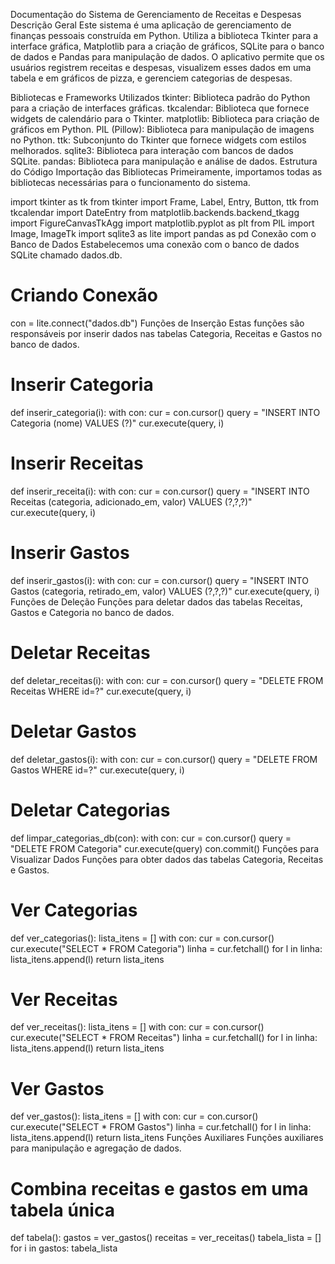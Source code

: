 Documentação do Sistema de Gerenciamento de Receitas e Despesas
Descrição Geral
Este sistema é uma aplicação de gerenciamento de finanças pessoais construída em Python. Utiliza a biblioteca Tkinter para a interface gráfica, Matplotlib para a criação de gráficos, SQLite para o banco de dados e Pandas para manipulação de dados. O aplicativo permite que os usuários registrem receitas e despesas, visualizem esses dados em uma tabela e em gráficos de pizza, e gerenciem categorias de despesas.

Bibliotecas e Frameworks Utilizados
tkinter: Biblioteca padrão do Python para a criação de interfaces gráficas.
tkcalendar: Biblioteca que fornece widgets de calendário para o Tkinter.
matplotlib: Biblioteca para criação de gráficos em Python.
PIL (Pillow): Biblioteca para manipulação de imagens no Python.
ttk: Subconjunto do Tkinter que fornece widgets com estilos melhorados.
sqlite3: Biblioteca para interação com bancos de dados SQLite.
pandas: Biblioteca para manipulação e análise de dados.
Estrutura do Código
Importação das Bibliotecas
Primeiramente, importamos todas as bibliotecas necessárias para o funcionamento do sistema.


import tkinter as tk
from tkinter import Frame, Label, Entry, Button, ttk
from tkcalendar import DateEntry
from matplotlib.backends.backend_tkagg import FigureCanvasTkAgg
import matplotlib.pyplot as plt
from PIL import Image, ImageTk
import sqlite3 as lite
import pandas as pd
Conexão com o Banco de Dados
Estabelecemos uma conexão com o banco de dados SQLite chamado dados.db.


# Criando Conexão
con = lite.connect("dados.db")
Funções de Inserção
Estas funções são responsáveis por inserir dados nas tabelas Categoria, Receitas e Gastos no banco de dados.


# Inserir Categoria
def inserir_categoria(i):
    with con:
        cur = con.cursor()
        query = "INSERT INTO Categoria (nome) VALUES (?)"
        cur.execute(query, i)

# Inserir Receitas
def inserir_receita(i):
    with con:
        cur = con.cursor()
        query = "INSERT INTO Receitas (categoria, adicionado_em, valor) VALUES (?,?,?)"
        cur.execute(query, i)

# Inserir Gastos
def inserir_gastos(i):
    with con:
        cur = con.cursor()
        query = "INSERT INTO Gastos (categoria, retirado_em, valor) VALUES (?,?,?)"
        cur.execute(query, i)
Funções de Deleção
Funções para deletar dados das tabelas Receitas, Gastos e Categoria no banco de dados.

# Deletar Receitas
def deletar_receitas(i):
    with con:
        cur = con.cursor()
        query = "DELETE FROM Receitas WHERE id=?"
        cur.execute(query, i)

# Deletar Gastos
def deletar_gastos(i):
    with con:
        cur = con.cursor()
        query = "DELETE FROM Gastos WHERE id=?"
        cur.execute(query, i)

# Deletar Categorias
def limpar_categorias_db(con):
    with con:
        cur = con.cursor()
        query = "DELETE FROM Categoria"
        cur.execute(query)
        con.commit()
Funções para Visualizar Dados
Funções para obter dados das tabelas Categoria, Receitas e Gastos.

# Ver Categorias
def ver_categorias():
    lista_itens = []
    with con:
        cur = con.cursor()
        cur.execute("SELECT * FROM Categoria")
        linha = cur.fetchall()
        for l in linha:
            lista_itens.append(l)
    return lista_itens

# Ver Receitas
def ver_receitas():
    lista_itens = []
    with con:
        cur = con.cursor()
        cur.execute("SELECT * FROM Receitas")
        linha = cur.fetchall()
        for l in linha:
            lista_itens.append(l)
    return lista_itens

# Ver Gastos
def ver_gastos():
    lista_itens = []
    with con:
        cur = con.cursor()
        cur.execute("SELECT * FROM Gastos")
        linha = cur.fetchall()
        for l in linha:
            lista_itens.append(l)
    return lista_itens
Funções Auxiliares
Funções auxiliares para manipulação e agregação de dados.

# Combina receitas e gastos em uma tabela única
def tabela():
    gastos = ver_gastos()
    receitas = ver_receitas()
    tabela_lista = []
    for i in gastos:
        tabela_lista